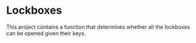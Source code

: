 # Lockboxes
This project contains a function that determines whether all the lockboxes can be opened given their keys.
